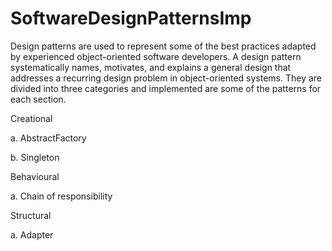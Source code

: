 # SoftwareDesignPatternsImp

Design patterns are used to represent some of the best practices adapted by experienced object-oriented software developers. A design pattern systematically names, motivates, and explains a general design that addresses a recurring design problem in object-oriented systems. They are divided into three categories and implemented are some of the patterns for each section.

Creational

a. AbstractFactory

b. Singleton

Behavioural

a. Chain of responsibility

Structural

a. Adapter
